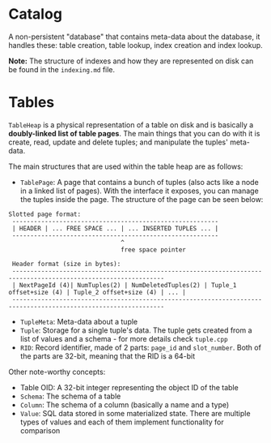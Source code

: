 # Catalog

A non-persistent "database" that contains meta-data about the database, it handles these: table creation, table lookup, index creation and index lookup.

**Note:** The structure of indexes and how they are represented on disk can be found in the `indexing.md` file.

# Tables

`TableHeap` is a physical representation of a table on disk and is basically a **doubly-linked list of table pages**. The main things that you can do with it is create, read, update and delete tuples; and manipulate the tuples' meta-data.

The main structures that are used within the table heap are as follows:
- `TablePage`: A page that contains a bunch of tuples (also acts like a node in a linked list of pages). With the interface it exposes, you can manage the tuples inside the page. The structure of the page can be seen below:

```
Slotted page format:
 ---------------------------------------------------------
 | HEADER | ... FREE SPACE ... | ... INSERTED TUPLES ... |
 ---------------------------------------------------------
                               ^
                               free space pointer

 Header format (size in bytes):
 ----------------------------------------------------------------------------------------------------------------
 | NextPageId (4)| NumTuples(2) | NumDeletedTuples(2) | Tuple_1 offset+size (4) | Tuple_2 offset+size (4) | ... |
 ----------------------------------------------------------------------------------------------------------------
```


- `TupleMeta`: Meta-data about a tuple
- `Tuple`: Storage for a single tuple's data. The tuple gets created from a list of values and a schema - for more details check `tuple.cpp`
- `RID`: Record identifier, made of 2 parts: `page_id` and `slot_number`. Both of the parts are 32-bit, meaning that the RID is a 64-bit

Other note-worthy concepts:
- Table OID: A 32-bit integer representing the object ID of the table
- `Schema`: The schema of a table
- `Column`: The schema of a column (basically a name and a type)
- `Value`: SQL data stored in some materialized state. There are multiple types of values and each of them implement functionality for comparison
